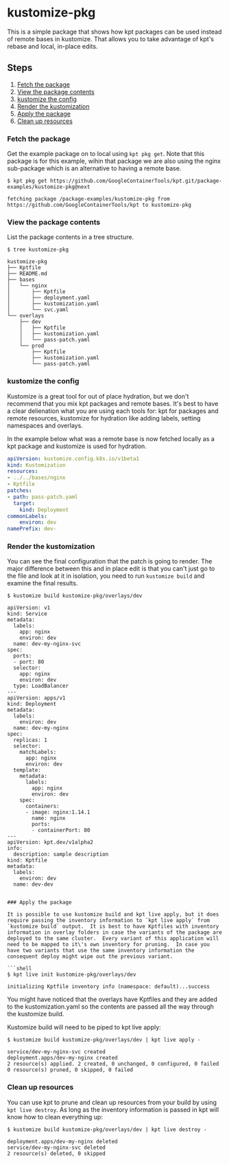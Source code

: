 # kustomize-pkg

This is a simple package that shows how kpt packages can be used instead of remote bases in kustomize.  That allows you to take advantage of kpt's rebase and local, in-place edits.

## Steps

1. [Fetch the package](#fetch-the-package)
2. [View the package contents](#view-the-package-contents)
3. [kustomize the config](#kustomize-the-config)
4. [Render the kustomization](#render-the-kustomization)
5. [Apply the package](#apply-the-package)
6. [Clean up resources](#clean-up-resources)

### Fetch the package

Get the example package on to local using `kpt pkg get`. Note that this package is for this example, wihin that package we are also using the nginx sub-package which is an alternative to having a remote base. 

```shell
$ kpt pkg get https://github.com/GoogleContainerTools/kpt.git/package-examples/kustomize-pkg@next

fetching package /package-examples/kustomize-pkg from https://github.com/GoogleContainerTools/kpt to kustomize-pkg
```


### View the package contents

List the package contents in a tree structure.

```shell
$ tree kustomize-pkg

kustomize-pkg
├── Kptfile
├── README.md
├── bases
│   └── nginx
│       ├── Kptfile
│       ├── deployment.yaml
│       ├── kustomization.yaml
│       └── svc.yaml
└── overlays
    ├── dev
    │   ├── Kptfile
    │   ├── kustomization.yaml
    │   └── pass-patch.yaml
    └── prod
        ├── Kptfile
        ├── kustomization.yaml
        └── pass-patch.yaml
```

### kustomize the config

Kustomize is a great tool for out of place hydration, but we don't recommend that you mix kpt packages and remote bases.  It's best to have a clear delienation what you are using each tools for: kpt for packages and remote resources, kustomize for hydration like adding labels, setting namespaces and overlays.

In the example below what was a remote base is now fetched locally as a kpt package and kustomize is used for hydration.

```yaml
apiVersion: kustomize.config.k8s.io/v1beta1
kind: Kustomization
resources:
- ../../bases/nginx
- Kptfile
patches:
- path: pass-patch.yaml
  target:
    kind: Deployment
commonLabels:
    environ: dev
namePrefix: dev-
```

### Render the kustomization

You can see the final configuration that the patch is going to render. The major difference between this and in place edit is that you can't just go to the file and look at it in isolation, you need to run `kustomize build` and examine the final results.

```shell
$ kustomize build kustomize-pkg/overlays/dev

apiVersion: v1
kind: Service
metadata:
  labels:
    app: nginx
    environ: dev
  name: dev-my-nginx-svc
spec:
  ports:
  - port: 80
  selector:
    app: nginx
    environ: dev
  type: LoadBalancer
---
apiVersion: apps/v1
kind: Deployment
metadata:
  labels:
    environ: dev
  name: dev-my-nginx
spec:
  replicas: 1
  selector:
    matchLabels:
      app: nginx
      environ: dev
  template:
    metadata:
      labels:
        app: nginx
        environ: dev
    spec:
      containers:
      - image: nginx:1.14.1
        name: nginx
        ports:
        - containerPort: 80
---
apiVersion: kpt.dev/v1alpha2
info:
  description: sample description
kind: Kptfile
metadata:
  labels:
    environ: dev
  name: dev-dev


### Apply the package

It is possible to use kustomize build and kpt live apply, but it does require passing the inventory information to `kpt live apply` from `kustomize build` output.  It is best to have Kptfiles with inventory information in overlay folders in case the variants of the package are deployed to the same cluster.  Every variant of this application will need to be mapped to it\'s own inventory for pruning.  In case you have two variants that use the same inventory information the consequent deploy might wipe out the previous variant.

```shell
$ kpt live init kustomize-pkg/overlays/dev

initializing Kptfile inventory info (namespace: default)...success
```

You might have noticed that the overlays have Kptfiles and they are added to the kustomization.yaml so the contents are passed all the way through the kustomize build.

Kustomize build will need to be piped to kpt live apply:

```shell
$ kustomize build kustomize-pkg/overlays/dev | kpt live apply - 

service/dev-my-nginx-svc created
deployment.apps/dev-my-nginx created
2 resource(s) applied. 2 created, 0 unchanged, 0 configured, 0 failed
0 resource(s) pruned, 0 skipped, 0 failed
```

### Clean up resources

You can use kpt to prune and clean up resources from your build by using `kpt live destroy`.  As long as the inventory information is passed in kpt will know how to clean everything up:

```shell
$ kustomize build kustomize-pkg/overlays/dev | kpt live destroy - 

deployment.apps/dev-my-nginx deleted
service/dev-my-nginx-svc deleted
2 resource(s) deleted, 0 skipped
```